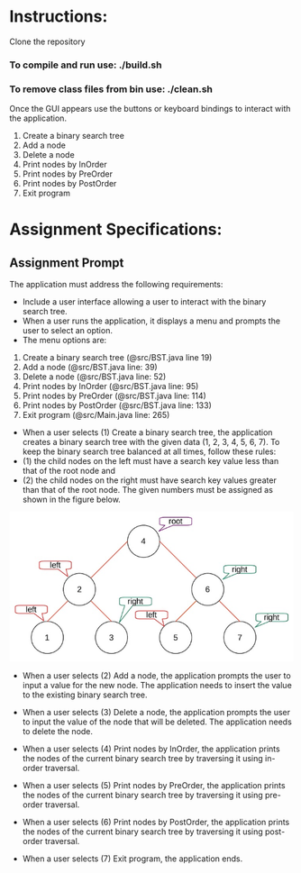 # Instructions:
Clone the repository
### To compile and run use: ./build.sh
### To remove class files from bin use: ./clean.sh
Once the GUI appears use the buttons or keyboard bindings to interact with the application.
1. Create a binary search tree
2. Add a node
3. Delete a node
4. Print nodes by InOrder
5. Print nodes by PreOrder
6. Print nodes by PostOrder
7. Exit program

# Assignment Specifications:

## 

## Assignment Prompt
The application must address the following requirements:

- Include a user interface allowing a user to interact with the binary search tree.
- When a user runs the application, it displays a menu and prompts the user to select an option.
- The menu options are:
1. Create a binary search tree  (@src/BST.java line 19)
2. Add a node   (@src/BST.java line: 39)
3. Delete a node    (@src/BST.java line: 52)
4. Print nodes by InOrder   (@src/BST.java line: 95)
5. Print nodes by PreOrder  (@src/BST.java line: 114)
6. Print nodes by PostOrder    (@src/BST.java line: 133)
7. Exit program    (@src/Main.java line: 265)
- When a user selects (1) Create a binary search tree, the application creates a binary search tree with the given data (1, 2, 3, 4, 5, 6, 7). To keep the binary search tree balanced at all times, follow these rules: 
- (1) the child nodes on the left must have a search key value less than that of the root node and 
- (2) the child nodes on the right must have search key values greater than that of the root node.
The given numbers must be assigned as shown in the figure below.

![diagram](./images/cs201-1-diagram.jpeg "Diagram")


- When a user selects (2) Add a node, the application prompts the user to input a value for the new node. The application needs to insert the value to the existing binary search tree.

- When a user selects (3) Delete a node, the application prompts the user to input the value of the node that will be deleted. The application needs to delete the node.

- When a user selects (4) Print nodes by InOrder, the application prints the nodes of the current binary search tree by traversing it using in-order traversal.

- When a user selects (5) Print nodes by PreOrder, the application prints the nodes of the current binary search tree by traversing it using pre-order traversal.

- When a user selects (6) Print nodes by PostOrder, the application prints the nodes of the current binary search tree by traversing it using post-order traversal.

- When a user selects (7) Exit program, the application ends.